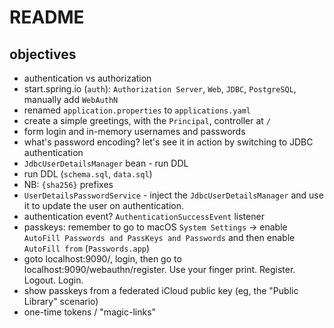 # README

## objectives
* authentication vs authorization
* start.spring.io (`auth`): `Authorization Server`, `Web`, `JDBC`, `PostgreSQL`, manually add `WebAuthN`
* renamed `application.properties` to `applications.yaml`
* create a simple greetings, with the `Principal`, controller at `/`
* form login and in-memory usernames and passwords
* what's password encoding? let's see it in action by switching to JDBC authentication
* `JdbcUserDetailsManager` bean  - run DDL 
* run DDL (`schema.sql`, `data.sql`)
* NB: `{sha256}` prefixes
* `UserDetailsPasswordService` - inject the `JdbcUserDetailsManager` and use it to update the user on authentication.
* authentication event? `AuthenticationSuccessEvent` listener
* passkeys: remember to go to macOS `System Settings` -> enable `AutoFill Passwords and PassKeys and Passwords` and then enable `AutoFill from`  (`Passwords.app`)
* goto localhost:9090/, login, then go to localhost:9090/webauthn/register. Use your finger print. Register. Logout. Login. 
* show passkeys from a federated iCloud public key (eg, the "Public Library" scenario)
* one-time tokens / "magic-links" 
